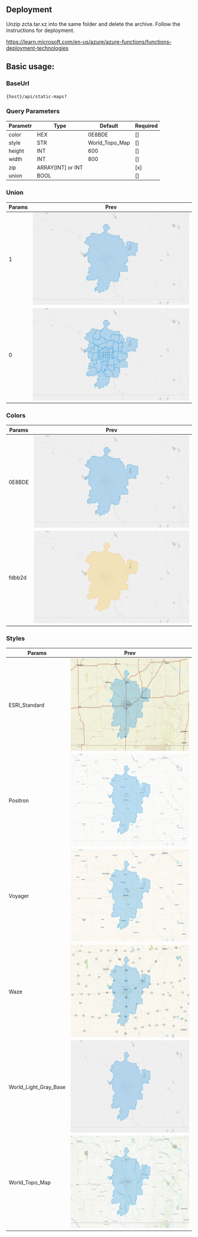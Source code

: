 ## Deployment

Unzip zcta.tar.xz into the same folder and delete the archive.
Follow the instructions for deployment.

https://learn.microsoft.com/en-us/azure/azure-functions/functions-deployment-technologies

## Basic usage:

### BaseUrl

    {host}/api/static-maps?

### Query Parameters

| Parametr | Type              | Default        | Required |
| -------- | ----------------- | -------------- | -------- |
| color    | HEX               | 0E8BDE         | []       |
| style    | STR               | World_Topo_Map | []       |
| height   | INT               | 600            | []       |
| width    | INT               | 800            | []       |
| zip      | ARRAY[INT] or INT |                | [x]      |
| union    | BOOL              |                | []       |

### Union

| Params | Prev                                         |
| ------ | -------------------------------------------- |
| 1      | <img src="img/union.webp" height="250"/>     |
| 0      | <img src="img/not-union.webp" height="250"/> |

### Colors

| Params | Prev                                      |
| ------ | ----------------------------------------- |
| 0E8BDE | <img src="img/0E8BDE.webp" height="250"/> |
| fdbb2d | <img src="img/fdbb2d.webp" height="250"/> |

### Styles

| Params                | Prev                                                     |
| --------------------- | -------------------------------------------------------- |
| ESRI_Standard         | <img src="img/ESRI_Standard.webp" height="250"/>         |
| Positron              | <img src="img/Positron.webp" height="250"/>              |
| Voyager               | <img src="img/Voyager.webp" height="250"/>               |
| Waze                  | <img src="img/Waze.webp" height="250"/>                  |
| World_Light_Gray_Base | <img src="img/World_Light_Gray_Base.webp" height="250"/> |
| World_Topo_Map        | <img src="img/World_Topo_Map.webp" height="250"/>        |
